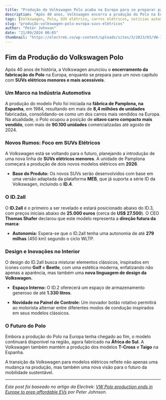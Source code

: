 ```yaml
---
title: "Produção do Volkswagen Polo acaba na Europa para se preparar para SUVs elétricos menores e mais acessíveis"
description: "Após 40 anos, Volkswagen encerra a produção do Polo na Europa para focar em novos SUVs elétricos."
tags: [Volkswagen, Polo, SUV elétrico, carros elétricos, notícias automotivas]
slug: "produção-volkswagen-polo-europa-suvs-elétricos"
author: "Peter Johnson"
date: "21/09/2024 00:05"
thumbnail: "https://electrek.co/wp-content/uploads/sites/3/2023/03/VW-ID.-2all.jpeg?quality=82&strip=all&w=1400"
---
```


## Fim da Produção do Volkswagen Polo

Após 40 anos de história, a Volkswagen anunciou o **encerramento da fabricação do Polo** na Europa, enquanto se prepara para um novo capítulo com **SUVs elétricos menores e mais acessíveis**.

### Um Marco na Indústria Automotiva

A produção do modelo Polo foi iniciada na **fábrica de Pamplona, na Espanha**, em 1984, resultando em mais de **8,4 milhões de unidades** fabricadas, consolidando-se como um dos carros mais vendidos na Europa. Na atualidade, o Polo ocupou a posição de **oitavo carro compacto mais vendido**, com mais de **90.100 unidades** comercializadas até agosto de 2024.

### Novos Rumos: Foco em SUVs Elétricos

A Volkswagen está se voltando para o futuro, planejando a introdução de uma nova linha de **SUVs elétricos menores**. A unidade de Pamplona começará a produção de dois novos modelos elétricos em **2026**.

- **Base do Produto:** Os novos SUVs serão desenvolvidos com base em uma versão adaptada da plataforma **MEB**, que já suporta a série ID da Volkswagen, incluindo o **ID.4**.

### O ID.2all

O **ID.2all** é o primeiro a ser revelado e estará posicionado abaixo do ID.3, com preços iniciais abaixo de **25.000 euros** (cerca de **US$ 27.500**). O CEO **Thomas Shafer** declarou que este modelo representa a **direção futura da marca**:

- **Autonomia:** Espera-se que o ID.2all tenha uma autonomia de até **279 milhas** (450 km) segundo o ciclo WLTP.

### Design e Inovações no Interior

O design do ID.2all busca misturar elementos clássicos, inspirados em ícones como **Golf** e **Beetle**, com uma estética moderna, enfatizando não apenas a aparência, mas também uma **nova linguagem de design da Volkswagen.**

- **Espaço Interno:** O ID.2 oferecerá um espaço de armazenamento generoso de até **1.330 litros**.
  
- **Novidade no Painel de Controle:** Um inovador botão rotativo permitirá ao motorista alternar entre diferentes modos de condução inspirados em seus modelos clássicos.

### O Futuro do Polo

Embora a produção do Polo na Europa tenha chegado ao fim, o modelo continuará disponível na região, agora fabricado na **África do Sul**. A Volkswagen também mantém a produção dos modelos **T-Cross** e **Taigo** na Espanha.

A transição da Volkswagen para modelos elétricos reflete não apenas uma mudança na produção, mas também uma nova visão para o futuro da mobilidade sustentável.

---

*Este post foi baseado no artigo da Electrek: [VW Polo production ends in Europe to prep affordable EVs](https://electrek.co/2024/09/20/vw-polo-production-ends-europe-prep-affordable-evs/) por Peter Johnson.*